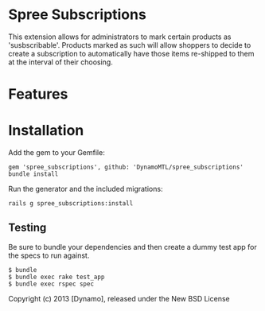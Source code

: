 Spree Subscriptions
==================

This extension allows for administrators to mark certain products as
'susbscribable'. Products marked as such will allow shoppers to decide to
create a subscription to automatically have those items re-shipped to
them at the interval of their choosing. 

Features
=======


Installation
========

Add the gem to your Gemfile:

    gem 'spree_subscriptions', github: 'DynamoMTL/spree_subscriptions'
    bundle install

Run the generator and the included migrations:
    
    rails g spree_subscriptions:install



Testing
-------

Be sure to bundle your dependencies and then create a dummy test app for the specs to run against.

    $ bundle
    $ bundle exec rake test_app
    $ bundle exec rspec spec

Copyright (c) 2013 [Dynamo], released under the New BSD License
